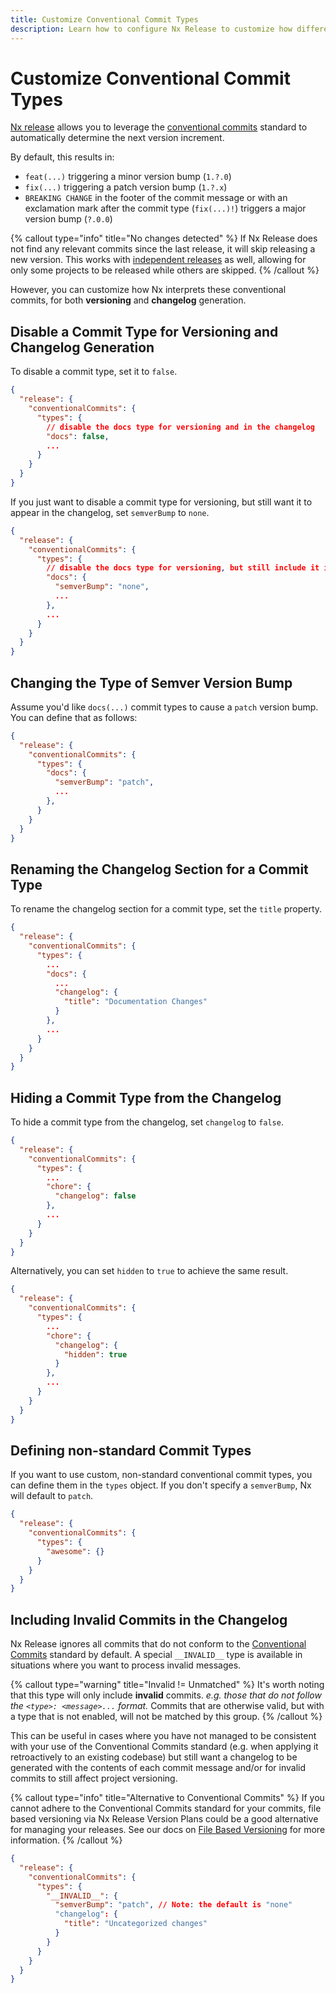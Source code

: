 ```yaml
---
title: Customize Conventional Commit Types
description: Learn how to configure Nx Release to customize how different conventional commit types affect versioning and changelog generation, including changing semver bump types and section titles.
---
```


# Customize Conventional Commit Types

[Nx release](/features/manage-releases) allows you to leverage the [conventional commits](/recipes/nx-release/automatically-version-with-conventional-commits) standard to automatically determine the next version increment.

By default, this results in:

- `feat(...)` triggering a minor version bump (`1.?.0`)
- `fix(...)` triggering a patch version bump (`1.?.x`)
- `BREAKING CHANGE` in the footer of the commit message or with an exclamation mark after the commit type (`fix(...)!`) triggers a major version bump (`?.0.0`)

{% callout type="info" title="No changes detected" %}
If Nx Release does not find any relevant commits since the last release, it will skip releasing a new version. This works with [independent releases](/recipes/nx-release/release-projects-independently) as well, allowing for only some projects to be released while others are skipped.
{% /callout %}

However, you can customize how Nx interprets these conventional commits, for both **versioning** and **changelog** generation.

## Disable a Commit Type for Versioning and Changelog Generation

To disable a commit type, set it to `false`.

```json {% fileName="nx.json" %}
{
  "release": {
    "conventionalCommits": {
      "types": {
        // disable the docs type for versioning and in the changelog
        "docs": false,
        ...
      }
    }
  }
}
```

If you just want to disable a commit type for versioning, but still want it to appear in the changelog, set `semverBump` to `none`.

```json {% fileName="nx.json" %}
{
  "release": {
    "conventionalCommits": {
      "types": {
        // disable the docs type for versioning, but still include it in the changelog
        "docs": {
          "semverBump": "none",
          ...
        },
        ...
      }
    }
  }
}
```

## Changing the Type of Semver Version Bump

Assume you'd like `docs(...)` commit types to cause a `patch` version bump. You can define that as follows:

```json {% fileName="nx.json" %}
{
  "release": {
    "conventionalCommits": {
      "types": {
        "docs": {
          "semverBump": "patch",
          ...
        },
      }
    }
  }
}
```

## Renaming the Changelog Section for a Commit Type

To rename the changelog section for a commit type, set the `title` property.

```json {% fileName="nx.json" %}
{
  "release": {
    "conventionalCommits": {
      "types": {
        ...
        "docs": {
          ...
          "changelog": {
            "title": "Documentation Changes"
          }
        },
        ...
      }
    }
  }
}
```

## Hiding a Commit Type from the Changelog

To hide a commit type from the changelog, set `changelog` to `false`.

```json {% fileName="nx.json" %}
{
  "release": {
    "conventionalCommits": {
      "types": {
        ...
        "chore": {
          "changelog": false
        },
        ...
      }
    }
  }
}
```

Alternatively, you can set `hidden` to `true` to achieve the same result.

```json {% fileName="nx.json" %}
{
  "release": {
    "conventionalCommits": {
      "types": {
        ...
        "chore": {
          "changelog": {
            "hidden": true
          }
        },
        ...
      }
    }
  }
}
```

## Defining non-standard Commit Types

If you want to use custom, non-standard conventional commit types, you can define them in the `types` object. If you don't specify a `semverBump`, Nx will default to `patch`.

```json {% fileName="nx.json" %}
{
  "release": {
    "conventionalCommits": {
      "types": {
        "awesome": {}
      }
    }
  }
}
```

## Including Invalid Commits in the Changelog

Nx Release ignores all commits that do not conform to the [Conventional Commits](https://www.conventionalcommits.org/en/v1.0.0/#summary) standard by default. A special `__INVALID__` type is available in situations where you want to process invalid messages.

{% callout type="warning" title="Invalid != Unmatched" %}
It's worth noting that this type will only include **invalid** commits. _e.g. those that do not follow the `<type>: <message>...` format._ Commits that are otherwise valid, but with a type that is not enabled, will not be matched by this group.
{% /callout %}

This can be useful in cases where you have not managed to be consistent with your use of the Conventional Commits standard (e.g. when applying it retroactively to an existing codebase) but still want a changelog to be generated with the contents of each commit message and/or for invalid commits to still affect project versioning.

{% callout type="info" title="Alternative to Conventional Commits" %}
If you cannot adhere to the Conventional Commits standard for your commits, file based versioning via Nx Release Version Plans could be a good alternative for managing your releases. See our docs on [File Based Versioning](/recipes/nx-release/file-based-versioning-version-plans) for more information.
{% /callout %}

```json {% fileName="nx.json" %}
{
  "release": {
    "conventionalCommits": {
      "types": {
        "__INVALID__": {
          "semverBump": "patch", // Note: the default is "none"
          "changelog": {
            "title": "Uncategorized changes"
          }
        }
      }
    }
  }
}
```
